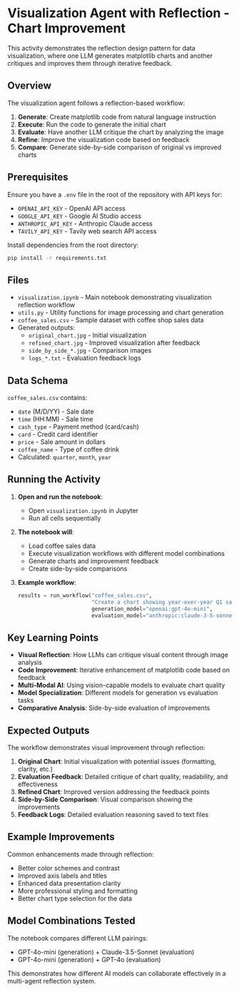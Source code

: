 # Visualization Agent with Reflection - Chart Improvement

This activity demonstrates the reflection design pattern for data visualization, where one LLM generates matplotlib charts and another critiques and improves them through iterative feedback.

## Overview

The visualization agent follows a reflection-based workflow:
1. **Generate**: Create matplotlib code from natural language instruction
2. **Execute**: Run the code to generate the initial chart
3. **Evaluate**: Have another LLM critique the chart by analyzing the image
4. **Refine**: Improve the visualization code based on feedback
5. **Compare**: Generate side-by-side comparison of original vs improved charts

## Prerequisites

Ensure you have a `.env` file in the root of the repository with API keys for:
- `OPENAI_API_KEY` - OpenAI API access
- `GOOGLE_API_KEY` - Google AI Studio access
- `ANTHROPIC_API_KEY` - Anthropic Claude access
- `TAVILY_API_KEY` - Tavily web search API access

Install dependencies from the root directory:
```bash
pip install -r requirements.txt
```

## Files

- `visualization.ipynb` - Main notebook demonstrating visualization reflection workflow
- `utils.py` - Utility functions for image processing and chart generation
- `coffee_sales.csv` - Sample dataset with coffee shop sales data
- Generated outputs:
  - `original_chart.jpg` - Initial visualization
  - `refined_chart.jpg` - Improved visualization after feedback
  - `side_by_side_*.jpg` - Comparison images
  - `logs_*.txt` - Evaluation feedback logs

## Data Schema

`coffee_sales.csv` contains:
- `date` (M/D/YY) - Sale date
- `time` (HH:MM) - Sale time
- `cash_type` - Payment method (card/cash)
- `card` - Credit card identifier
- `price` - Sale amount in dollars
- `coffee_name` - Type of coffee drink
- Calculated: `quarter`, `month`, `year`

## Running the Activity

1. **Open and run the notebook**:
   - Open `visualization.ipynb` in Jupyter
   - Run all cells sequentially

2. **The notebook will**:
   - Load coffee sales data
   - Execute visualization workflows with different model combinations
   - Generate charts and improvement feedback
   - Create side-by-side comparisons

3. **Example workflow**:
   ```python
   results = run_workflow("coffee_sales.csv", 
                          "Create a chart showing year-over-year Q1 sales by drink type.", 
                          generation_model="openai:gpt-4o-mini", 
                          evaluation_model="anthropic:claude-3-5-sonnet-20241022")
   ```

## Key Learning Points

- **Visual Reflection**: How LLMs can critique visual content through image analysis
- **Code Improvement**: Iterative enhancement of matplotlib code based on feedback
- **Multi-Modal AI**: Using vision-capable models to evaluate chart quality
- **Model Specialization**: Different models for generation vs evaluation tasks
- **Comparative Analysis**: Side-by-side evaluation of improvements

## Expected Outputs

The workflow demonstrates visual improvement through reflection:

1. **Original Chart**: Initial visualization with potential issues (formatting, clarity, etc.)
2. **Evaluation Feedback**: Detailed critique of chart quality, readability, and effectiveness
3. **Refined Chart**: Improved version addressing the feedback points
4. **Side-by-Side Comparison**: Visual comparison showing the improvements
5. **Feedback Logs**: Detailed evaluation reasoning saved to text files

## Example Improvements

Common enhancements made through reflection:
- Better color schemes and contrast
- Improved axis labels and titles
- Enhanced data presentation clarity
- More professional styling and formatting
- Better chart type selection for the data

## Model Combinations Tested

The notebook compares different LLM pairings:
- GPT-4o-mini (generation) + Claude-3.5-Sonnet (evaluation)
- GPT-4o-mini (generation) + GPT-4o (evaluation)

This demonstrates how different AI models can collaborate effectively in a multi-agent reflection system.